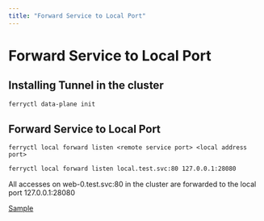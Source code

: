 ```yaml
---
title: "Forward Service to Local Port"
---
```


# Forward Service to Local Port

## Installing Tunnel in the cluster

``` bash
ferryctl data-plane init
```

## Forward Service to Local Port

    ferryctl local forward listen <remote service port> <local address port>

``` bash
ferryctl local forward listen local.test.svc:80 127.0.0.1:28080
```

All accesses on web-0.test.svc:80 in the cluster are forwarded to the local port 127.0.0.1:28080

[Sample](https://github.com/ferryproxy/ferry/blob/main/test/test/test-forward.sh)
